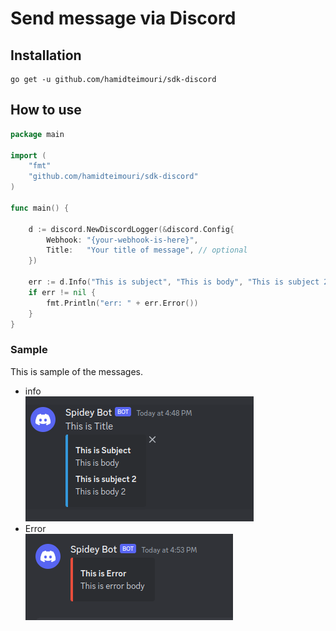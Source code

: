 # Send message via Discord

## Installation
```shell
go get -u github.com/hamidteimouri/sdk-discord
```

## How to use
```go
package main

import (
	"fmt"
	"github.com/hamidteimouri/sdk-discord"
)

func main() {

	d := discord.NewDiscordLogger(&discord.Config{
		Webhook: "{your-webhook-is-here}",
		Title:   "Your title of message", // optional
	})
	
	err := d.Info("This is subject", "This is body", "This is subject 2", "This is body 2")
	if err != nil {
		fmt.Println("err: " + err.Error())
	}
}
```

### Sample
This is sample of the messages. <br>
- info  <br>
![](assets/img.png)
- Error  <br>
![](assets/img-error.png)